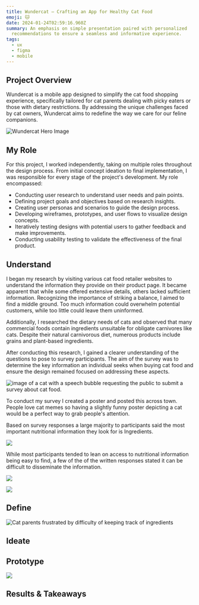 ```yaml
---
title: Wundercat – Crafting an App for Healthy Cat Food
emoji: 🐱
date: 2024-01-24T02:59:16.960Z
summary: An emphasis on simple presentation paired with personalized
  recommendations to ensure a seamless and informative experience.
tags:
  - ux
  - figma
  - mobile
---
```

## Project Overview

Wundercat is a mobile app designed to simplify the cat food shopping experience, specifically tailored for cat parents dealing with picky eaters or those with dietary restrictions. By addressing the unique challenges faced by cat owners, Wundercat aims to redefine the way we care for our feline companions.

![Wundercat Hero Image](/src/assets/img/wundercat-cover-1.png)

## My Role

For this project, I worked independently, taking on multiple roles throughout the design process. From initial concept ideation to final implementation, I was responsible for every stage of the project's development. My role encompassed:

* Conducting user research to understand user needs and pain points.
* Defining project goals and objectives based on research insights.
* Creating user personas and scenarios to guide the design process.
* Developing wireframes, prototypes, and user flows to visualize design concepts.
* Iteratively testing designs with potential users to gather feedback and make improvements.
* Conducting usability testing to validate the effectiveness of the final product.

## Understand

I began my research by visiting various cat food retailer websites to understand the information they provide on their product page. It became apparent that while some offered extensive details, others lacked sufficient information. Recognizing the importance of striking a balance, I aimed to find a middle ground. Too much information could overwhelm potential customers, while too little could leave them uninformed.

Additionally, I researched the dietary needs of cats and observed that many commercial foods contain ingredients unsuitable for obligate carnivores like cats. Despite their natural carnivorous diet, numerous products include grains and plant-based ingredients.

After conducting this research, I gained a clearer understanding of the questions to pose to survey participants. The aim of the survey was to determine the key information an individual seeks when buying cat food and ensure the design remained focused on addressing these aspects.

![image of a cat with a speech bubble requesting the public to submit a survey about cat food.](/src/assets/img/cat-food-survey.png "Cat Nutrition Survey Poster Photo")

To conduct my survey I created a poster and posted this across town. People love cat memes so having a slightly funny poster depicting a cat would be a perfect way to grab people's attention. 

B﻿ased on survey responses a large majority to participants said the most important nutritional information they look for is Ingredients. 

![](/src/assets/img/pie-chart.png)

While most participants tended to lean on access to nutritional information being easy to find, a few of the of the written responses stated it can be difficult to disseminate the information.

![](/src/assets/img/scale.png)



![](/src/assets/img/img_20240310_144849626.jpg)

## Define

![Cat parents frustrated by difficulty of keeping track of ingredients](/src/assets/img/quotes.png)

## Ideate

## Prototype

![](/src/assets/img/figma-map.png)

## Results & Takeaways